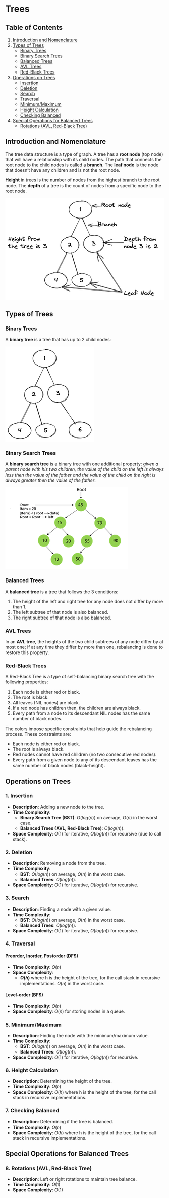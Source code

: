 # Trees

## Table of Contents
1. [Introduction and Nomenclature](#introduction-and-nomenclature)
2. [Types of Trees](#types-of-trees)
    - [Binary Trees](#binary-trees)
    - [Binary Search Trees](#binary-search-tree)
    - [Balanced Trees](#balanced-trees)
    - [AVL Trees](#avl-trees)
    - [Red-Black Trees](#red-black-trees)
3. [Operations on Trees](#operations-on-trees)
    - [Insertion](#1-insertion)
    - [Deletion](#2-deletion)
    - [Search](#3-search)
    - [Traversal](#4-traversal)
    - [Minimum/Maximum](#5-minimummaximum)
    - [Height Calculation](#6-height-calculation)
    - [Checking Balanced](#7-checking-balanced)
4. [Special Operations for Balanced Trees](#special-operations-for-balanced-trees)
    - [Rotations (AVL, Red-Black Tree)](#8-rotations-avl-red-black-tree)

## Introduction and Nomenclature
The tree data structure is a type of graph. A tree has a **root node** (top node) that will have a relationship with its child nodes. The path that connects the root node to the child nodes is called a **branch**. The **leaf node** is the node that doesn’t have any children and is not the root node.

**Height** in trees is the number of nodes from the highest branch to the root node. The **depth** of a tree is the count of nodes from a specific node to the root node.

![alt text](images/tree_diagram.png)

## Types of Trees
### Binary Trees
A **binary tree** is a tree that has up to 2 child nodes:

![alt text](images/binary_tree.png)

### Binary Search Trees
A **binary search tree** is a binary tree with one additional property: *given a parent node with his two children, the value of the child on the left is always less then the value of the father and the value of the child on the right is always greater then the value of the father*.

![alt text](images/binary_search_tree.png)

### Balanced Trees
A **balanced tree** is a tree that follows the 3 conditions:
1. The height of the left and right tree for any node does not differ by more than 1.
2. The left subtree of that node is also balanced.
3. The right subtree of that node is also balanced.

### AVL Trees
In an **AVL tree**, the heights of the two child subtrees of any node differ by at most one; if at any time they differ by more than one, rebalancing is done to restore this property.

### Red-Black Trees
A Red-Black Tree is a type of self-balancing binary search tree with the following properties:

1. Each node is either red or black.
2. The root is black.
3. All leaves (NIL nodes) are black.
4. If a red node has children then, the children are always black.
5. Every path from a node to its descendant NIL nodes has the same number of black nodes.

The colors impose specific constraints that help guide the rebalancing process. These constraints are:
- Each node is either red or black.
- The root is always black.
- Red nodes cannot have red children (no two consecutive red nodes).
- Every path from a given node to any of its descendant leaves has the same number of black nodes (black-height).


## Operations on Trees
### 1. Insertion
- **Description**: Adding a new node to the tree.
- **Time Complexity**:
  - **Binary Search Tree (BST)**: $O(log(n))$ on average, $O(n)$ in the worst case.
  - **Balanced Trees (AVL, Red-Black Tree)**: $O(log(n))$.
- **Space Complexity**: $O(1)$ for iterative, $O(log(n))$ for recursive (due to call stack).

### 2. Deletion
- **Description**: Removing a node from the tree.
- **Time Complexity**:
  - **BST**: $O(log(n))$ on average, $O(n)$ in the worst case.
  - **Balanced Trees**: $O(log(n))$.
- **Space Complexity**: $O(1)$ for iterative, $O(log(n))$ for recursive.

### 3. Search
- **Description**: Finding a node with a given value.
- **Time Complexity**:
  - **BST**: $O(log(n))$ on average, $O(n)$ in the worst case.
  - **Balanced Trees**: $O(log(n))$.
- **Space Complexity**: $O(1)$ for iterative, $O(log(n))$ for recursive.

### 4. Traversal
#### Preorder, Inorder, Postorder (DFS)
- **Time Complexity**: $O(n)$
- **Space Complexity**:
  - **$O(h)$** where h is the height of the tree, for the call stack in recursive implementations. $O(n)$ in the worst case.
  
#### Level-order (BFS)
- **Time Complexity**: $O(n)$
- **Space Complexity**: $O(n)$ for storing nodes in a queue.

### 5. Minimum/Maximum
- **Description**: Finding the node with the minimum/maximum value.
- **Time Complexity**:
  - **BST**: $O(log(n))$ on average, $O(n)$ in the worst case.
  - **Balanced Trees**: $O(log(n))$.
- **Space Complexity**: $O(1)$ for iterative, $O(log(n))$ for recursive.

### 6. Height Calculation
- **Description**: Determining the height of the tree.
- **Time Complexity**: $O(n)$
- **Space Complexity**: $O(h)$ where h is the height of the tree, for the call stack in recursive implementations.

### 7. Checking Balanced
- **Description**: Determining if the tree is balanced.
- **Time Complexity**: $O(n)$
- **Space Complexity**: $O(h)$ where h is the height of the tree, for the call stack in recursive implementations.

## Special Operations for Balanced Trees

### 8. Rotations (AVL, Red-Black Tree)
- **Description**: Left or right rotations to maintain tree balance.
- **Time Complexity**: $O(1)$
- **Space Complexity**: $O(1)$

